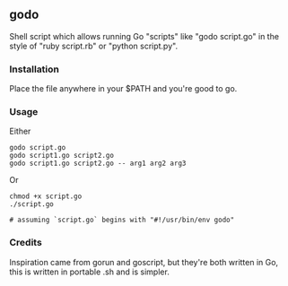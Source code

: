 ## godo

Shell script which allows running Go "scripts" like "godo script.go" in the style of "ruby script.rb" or "python script.py".

### Installation

Place the file anywhere in your $PATH and you're good to go.

### Usage

Either

	godo script.go
	godo script1.go script2.go
	godo script1.go script2.go -- arg1 arg2 arg3

Or

	chmod +x script.go
	./script.go
	
	# assuming `script.go` begins with "#!/usr/bin/env godo"

### Credits

Inspiration came from gorun and goscript, but they're both written in Go, this is written in portable .sh and is simpler.